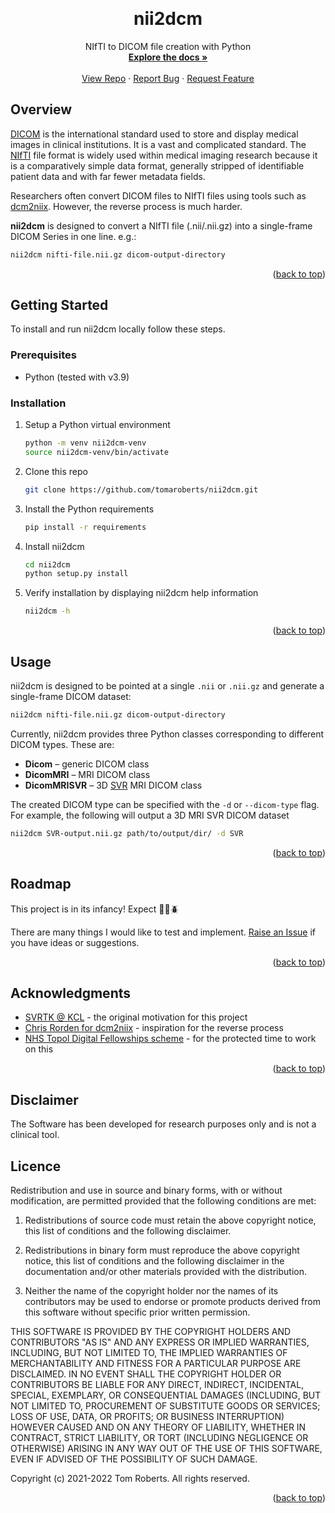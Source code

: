 <!-- back to top link -->
<a name="readme-top"></a>


<!-- PROJECT LOGO -->
<br />
<div align="center">

<h1 align="center">nii2dcm</h1>

  <p align="center">
    NIfTI to DICOM file creation with Python
    <br />
    <a href="https://github.com/tomaroberts/nii2dcm"><strong>Explore the docs »</strong></a>
    <br />
    <br />
    <a href="https://github.com/tomaroberts/nii2dcm">View Repo</a>
    ·
    <a href="https://github.com/tomaroberts/nii2dcm/issues">Report Bug</a>
    ·
    <a href="https://github.com/tomaroberts/nii2dcm/issues">Request Feature</a>
  </p>
</div>


<!-- Overview -->
## Overview

[DICOM](https://www.dicomstandard.org/) is the international standard used to store and display medical images in 
clinical institutions. It is a vast and complicated standard. The 
[NIfTI](https://brainder.org/2012/09/23/the-nifti-file-format/) file format is widely used within medical imaging 
research because it is a comparatively simple data format, generally stripped of identifiable patient data and with far 
fewer metadata fields.

Researchers often convert DICOM files to NIfTI files using tools such as 
[dcm2niix](https://github.com/rordenlab/dcm2niix/). However, the reverse process is much harder.

**nii2dcm** is designed to convert a NIfTI file (.nii/.nii.gz) into a single-frame DICOM Series in one line. e.g.:

```sh
nii2dcm nifti-file.nii.gz dicom-output-directory
```

<p align="right">(<a href="#readme-top">back to top</a>)</p>


<!-- GETTING STARTED -->
## Getting Started

To install and run nii2dcm locally follow these steps.

### Prerequisites

* Python (tested with v3.9)


### Installation

1. Setup a Python virtual environment
   ```sh
   python -m venv nii2dcm-venv
   source nii2dcm-venv/bin/activate
   ```
2. Clone this repo
   ```sh
   git clone https://github.com/tomaroberts/nii2dcm.git
   ```
3. Install the Python requirements
   ```sh
   pip install -r requirements
   ```
4. Install nii2dcm
   ```sh
   cd nii2dcm
   python setup.py install
   ```
5. Verify installation by displaying nii2dcm help information
   ```sh
   nii2dcm -h
   ```

<p align="right">(<a href="#readme-top">back to top</a>)</p>



<!-- USAGE EXAMPLES -->
## Usage

nii2dcm is designed to be pointed at a single `.nii` or `.nii.gz` and generate a single-frame DICOM dataset:

```sh
nii2dcm nifti-file.nii.gz dicom-output-directory
```

Currently, nii2dcm provides three Python classes corresponding to different DICOM types. These are:
* **Dicom** – generic DICOM class
* **DicomMRI** – MRI DICOM class
* **DicomMRISVR** – 3D [SVR](https://svrtk.github.io/) MRI DICOM class

The created DICOM type can be specified with the `-d` or `--dicom-type` flag. For example, the following will output a 
3D MRI SVR DICOM dataset
```sh
nii2dcm SVR-output.nii.gz path/to/output/dir/ -d SVR
```

<p align="right">(<a href="#readme-top">back to top</a>)</p>


<!-- ROADMAP -->
## Roadmap

This project is in its infancy! Expect :bug::ant::beetle:

There are many things I would like to test and implement. 
[Raise an Issue](https://github.com/tomaroberts/nii2dcm/issues) if you have ideas or suggestions.

<p align="right">(<a href="#readme-top">back to top</a>)</p>


<!-- ACKNOWLEDGMENTS -->
## Acknowledgments

* [SVRTK @ KCL](https://svrtk.github.io/) - the original motivation for this project
* [Chris Rorden for dcm2niix](https://github.com/rordenlab/dcm2niix/) - inspiration for the reverse process
* [NHS Topol Digital Fellowships scheme](https://topol.hee.nhs.uk/digital-fellowships/) - for the protected time to work 
on this

<p align="right">(<a href="#readme-top">back to top</a>)</p>


<!-- DISCLAIMER -->
## Disclaimer 
The Software has been developed for research purposes only and is not a clinical tool.


<!-- Licence -->
## Licence 

Redistribution and use in source and binary forms, with or without modification, are permitted provided that the 
following conditions are met:

1. Redistributions of source code must retain the above copyright notice, this list of conditions and the following disclaimer.

2. Redistributions in binary form must reproduce the above copyright notice, this list of conditions and the following disclaimer in the documentation and/or other materials provided with the distribution.

3. Neither the name of the copyright holder nor the names of its contributors may be used to endorse or promote products derived from this software without specific prior written permission.

THIS SOFTWARE IS PROVIDED BY THE COPYRIGHT HOLDERS AND CONTRIBUTORS "AS IS" AND ANY EXPRESS OR IMPLIED WARRANTIES, 
INCLUDING, BUT NOT LIMITED TO, THE IMPLIED WARRANTIES OF MERCHANTABILITY AND FITNESS FOR A PARTICULAR PURPOSE ARE 
DISCLAIMED. IN NO EVENT SHALL THE COPYRIGHT HOLDER OR CONTRIBUTORS BE LIABLE FOR ANY DIRECT, INDIRECT, INCIDENTAL, 
SPECIAL, EXEMPLARY, OR CONSEQUENTIAL DAMAGES (INCLUDING, BUT NOT LIMITED TO, PROCUREMENT OF SUBSTITUTE GOODS OR 
SERVICES; LOSS OF USE, DATA, OR PROFITS; OR BUSINESS INTERRUPTION) HOWEVER CAUSED AND ON ANY THEORY OF LIABILITY, 
WHETHER IN CONTRACT, STRICT LIABILITY, OR TORT (INCLUDING NEGLIGENCE OR OTHERWISE) ARISING IN ANY WAY OUT OF THE USE OF 
THIS SOFTWARE, EVEN IF ADVISED OF THE POSSIBILITY OF SUCH DAMAGE.

Copyright (c) 2021-2022 Tom Roberts. All rights reserved.

<p align="right">(<a href="#readme-top">back to top</a>)</p>
